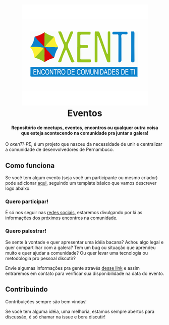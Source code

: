 <h1 align="center">
  <img src="LOGO.svg" alt="oxenTI-PE logo" width="400">
  <br>Eventos
</h1>
<h4 align="center">Repositório de meetups, eventos, encontros ou qualquer outra coisa<br>
que esteja acontecendo na comunidade pra juntar a galera!</h4>

<!-- inserir badges de membros, organizadores, contribuidores, organizadores, etc. -->

<!-- espaço para descrever quem somos -->


O _oxenTI-PE_, é um projeto que nasceu da necessidade de unir e centralizar a comunidade de desenvolvedores de Pernambuco.

## Como funciona

Se você tem algum evento (seja você um participante ou mesmo criador) pode adicionar [aqui](CONTRIBUTING.md), seguindo um template básico que vamos descrever logo abaixo.

### Quero participar!

É só nos seguir nas [redes sociais](#redes-sociais), estaremos divulgando por lá as informações dos próximos encontros na comunidade.

### Quero palestrar!

Se sente à vontade e quer apresentar uma idéia bacana? Achou algo legal e quer compartilhar com a galera? Tem um bug ou situação que aprendeu muito e quer ajudar a comunidade? Ou quer levar uma tecnologia ou metodologia pro pessoal discutir?

Envie algumas informações pra gente através [desse link](#) e assim entraremos em contato para verificar sua disponibilidade na data do evento.

<!-- espaço de agradecimentos com lista dos organizadores -->
<!-- redes sociais "Nos acompanhe" -->

## Contribuindo

Contribuições sempre são bem vindas!

Se você tem alguma idéia, uma melhoria, estamos sempre abertos para discussão, é só chamar na issue e bora discutir! 


<!-- apoiadores -->
